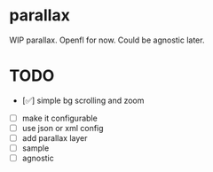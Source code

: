 # parallax
WIP parallax. Openfl for now. Could be agnostic later.

# TODO
- [✅] simple bg scrolling and zoom
- [ ] make it configurable
- [ ] use json or xml config
- [ ] add parallax layer
- [ ] sample
- [ ] agnostic
